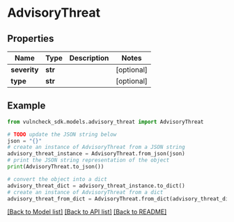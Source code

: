 # AdvisoryThreat


## Properties

Name | Type | Description | Notes
------------ | ------------- | ------------- | -------------
**severity** | **str** |  | [optional] 
**type** | **str** |  | [optional] 

## Example

```python
from vulncheck_sdk.models.advisory_threat import AdvisoryThreat

# TODO update the JSON string below
json = "{}"
# create an instance of AdvisoryThreat from a JSON string
advisory_threat_instance = AdvisoryThreat.from_json(json)
# print the JSON string representation of the object
print(AdvisoryThreat.to_json())

# convert the object into a dict
advisory_threat_dict = advisory_threat_instance.to_dict()
# create an instance of AdvisoryThreat from a dict
advisory_threat_from_dict = AdvisoryThreat.from_dict(advisory_threat_dict)
```
[[Back to Model list]](../README.md#documentation-for-models) [[Back to API list]](../README.md#documentation-for-api-endpoints) [[Back to README]](../README.md)


